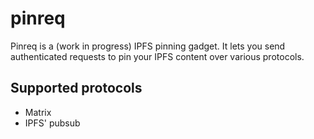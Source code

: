 # pinreq
Pinreq is a (work in progress) IPFS pinning gadget. It lets you send
authenticated requests to pin your IPFS content over various protocols.

## Supported protocols
* Matrix
* IPFS' pubsub

